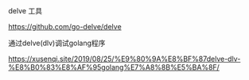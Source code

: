 

delve 工具

https://github.com/go-delve/delve



通过delve(dlv)调试golang程序

https://xusenqi.site/2019/08/25/%E9%80%9A%E8%BF%87delve-dlv-%E8%B0%83%E8%AF%95golang%E7%A8%8B%E5%BA%8F/